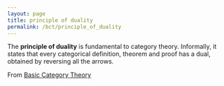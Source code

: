 ```yaml
---
layout: page
title: principle of duality
permalink: /bct/principle_of_duality
---
```

The **principle of duality** is fundamental to category theory. Informally, it states that every categorical definition, theorem and proof has a dual, obtained by reversing all the arrows.


From [Basic Category Theory](https://mathgloss.github.io/MathGloss/bct.html)